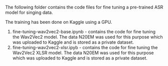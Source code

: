 The following folder contains the code files for fine tuning a pre-trained ASR model for singing data.

The training has been done on Kaggle using a GPU. 

1. fine-tuning-wav2vec2-base.ipynb - contains the code for fine tuning the Wav2Vec2 model. The data N20EM was used for this purpose which was uploaded to Kaggle and is stored as a private dataset.
2. fine-tuning-wav2vec2-xlsr.ipyb - contains the code for fine tuning the Wav2Vec2 XLSR model. The data N20EM was used for this purpose which was uploaded to Kaggle and is stored as a private dataset.
